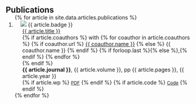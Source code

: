 <h2 id="publications" style="margin: 2px 0px -15px;">Publications</h2>

<div class="publications">
  <ol class="bibliography">
    {% for article in site.data.articles.publications %}
    <li>
      <div class="pub-row">
        <div class="col-sm-3 abbr" style="position: relative;padding-right: 15px;padding-left: 15px;">
          <img src="assets/files/articles/{{ article.id }}/{{ article.teaser }}" class="teaser img-fluid z-depth-1">
          <abbr class="badge">{{ article.badge }}</abbr>
        </div>
        <div class="col-sm-9" style="position: relative;padding-right: 15px;padding-left: 20px;">
          <div class="title">
            <a href="{{ article.url }}" target="_blank" rel="noopener">{{ article.title }}</a>
          </div>
        <div class="author">
          {% if article.coauthors %}
          with
            {% for coauthor in article.coauthors %}
            {% if coauthor.url %}
            <a href="{{ coauthor.url }}" target="_blank" rel="noopener">{{ coauthor.name }}</a>
            {% else %}
            {{ coauthor.name }}
            {% endif %}
            {% if forloop.last %}{% else %},{% endif %} 
            {% endfor %}
            <br>
          {% endif %}
        </div>
          <div class="periodical">
            <strong>{{ article.journal }}</strong>, {{ article.volume }}, pp {{ article.pages }}, {{ article.year }}
          </div>
          <div class="links">
            {% if article.wp %}
            <a href="{{ article.wp }}" class="btn btn-sm z-depth-0" role="button" target="_blank" rel="noopener" style="font-size:12px;">PDF</a>
            {% endif %}
            {% if article.code %}
            <a href="{{ article.code }}" class="btn btn-sm z-depth-0" role="button" target="_blank" rel="noopener" style="font-size:12px;">Code</a>
            {% endif %}
          </div>
        </div>
      </div>
    </li>
    {% endfor %}
  </ol>
</div>